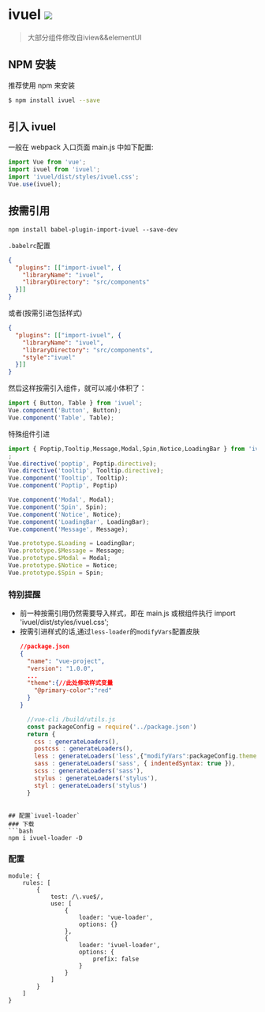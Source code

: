 # ivuel  ![](https://img.shields.io/npm/v/ivuel.svg)

> 大部分组件修改自iview&&elementUI

## NPM 安装

推荐使用 npm 来安装
```bash
$ npm install ivuel --save
```


## 引入 ivuel
一般在 webpack 入口页面 main.js 中如下配置:
```js
import Vue from 'vue';
import ivuel from 'ivuel';
import 'ivuel/dist/styles/ivuel.css';
Vue.use(ivuel);
```


## 按需引用
```base
npm install babel-plugin-import-ivuel --save-dev

```
`.babelrc`配置
```json
{
  "plugins": [["import-ivuel", {
    "libraryName": "ivuel",
    "libraryDirectory": "src/components"
  }]]
}
```
或者(按需引进包括样式)
```json
{
  "plugins": [["import-ivuel", {
    "libraryName": "ivuel",
    "libraryDirectory": "src/components",
    "style":"ivuel"
  }]]
}
```



然后这样按需引入组件，就可以减小体积了：
```js
import { Button, Table } from 'ivuel';
Vue.component('Button', Button);
Vue.component('Table', Table);
```
特殊组件引进
```js
import { Poptip,Tooltip,Message,Modal,Spin,Notice,LoadingBar } from 'ivuel';
;
Vue.directive('poptip', Poptip.directive);
Vue.directive('tooltip', Tooltip.directive);
Vue.component('Tooltip', Tooltip);
Vue.component('Poptip', Poptip)

Vue.component('Modal', Modal);
Vue.component('Spin', Spin);
Vue.component('Notice', Notice);
Vue.component('LoadingBar', LoadingBar);
Vue.component('Message', Message);

Vue.prototype.$Loading = LoadingBar;
Vue.prototype.$Message = Message;
Vue.prototype.$Modal = Modal;
Vue.prototype.$Notice = Notice;
Vue.prototype.$Spin = Spin;
```


### 特别提醒
* 前一种按需引用仍然需要导入样式，即在 main.js 或根组件执行 import 'ivuel/dist/styles/ivuel.css';
* 按需引进样式的话,通过`less-loader`的`modifyVars`配置皮肤
  ```json
  //package.json
  {
    "name": "vue-project",
    "version": "1.0.0",
    ...
    "theme":{//此处修改样式变量
      "@primary-color":"red"
    }
  }

  ```
  ```js
    //vue-cli /build/utils.js
    const packageConfig = require('../package.json')
    return {
      css : generateLoaders(),
      postcss : generateLoaders(),
      less : generateLoaders('less',{"modifyVars":packageConfig.theme}),//修改此行
      sass : generateLoaders('sass', { indentedSyntax: true }),
      scss : generateLoaders('sass'),
      stylus : generateLoaders('stylus'),
      styl : generateLoaders('stylus')
    }
```

## 配置`ivuel-loader`
### 下载
```bash
npm i ivuel-loader -D
```
### 配置
```
module: {
    rules: [
        {
            test: /\.vue$/,
            use: [
                {
                    loader: 'vue-loader',
                    options: {}
                },
                {
                    loader: 'ivuel-loader',
                    options: {
                        prefix: false
                    }
                }
            ]
        }
    ]
}
```
